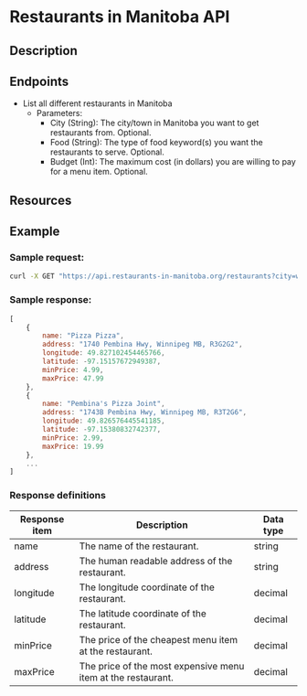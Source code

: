 # Restaurants in Manitoba API

## Description

## Endpoints
- List all different restaurants in Manitoba
	- Parameters:
		- City (String): The city/town in Manitoba you want to get restaurants from. Optional.
		- Food (String): The type of food keyword(s) you want the restaurants to serve. Optional.
		- Budget (Int): The maximum cost (in dollars) you are willing to pay for a menu item. Optional.

## Resources

## Example

### Sample request:
```bash
curl -X GET "https://api.restaurants-in-manitoba.org/restaurants?city=winnipeg&food=pizza&budget=30"
```

### Sample response:
```js
[
    {
        name: "Pizza Pizza",
        address: "1740 Pembina Hwy, Winnipeg MB, R3G2G2",
        longitude: 49.827102454465766,
        latitude: -97.15157672949387,
        minPrice: 4.99,
        maxPrice: 47.99
    },
    {
        name: "Pembina's Pizza Joint",
        address: "1743B Pembina Hwy, Winnipeg MB, R3T2G6",
        longitude: 49.826576445541185,
        latitude: -97.15380832742377,
        minPrice: 2.99,
        maxPrice: 19.99
    },
    ...
]
```

### Response definitions
| Response item | Description | Data type |
|-|-|-|
| name | The name of the restaurant. | string |
| address | The human readable address of the restaurant. | string |
| longitude | The longitude coordinate of the restaurant. | decimal |
| latitude | The latitude coordinate of the restaurant. | decimal |
| minPrice | The price of the cheapest menu item at the restaurant. | decimal |
| maxPrice | The price of the most expensive menu item at the restaurant. | decimal |
